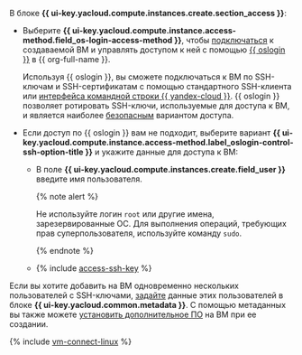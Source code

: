 В блоке **{{ ui-key.yacloud.compute.instances.create.section_access }}**:

* Выберите **{{ ui-key.yacloud.compute.instance.access-method.field_os-login-access-method }}**, чтобы [подключаться](../../../compute/operations/vm-connect/os-login.md) к создаваемой ВМ и управлять доступом к ней с помощью [{{ oslogin }}](../../../organization/concepts/os-login.md) в {{ org-full-name }}.

    Используя {{ oslogin }}, вы сможете подключаться к ВМ по SSH-ключам и SSH-сертификатам с помощью стандартного SSH-клиента или [интерфейса командной строки {{ yandex-cloud }}](../../../cli/quickstart.md). {{ oslogin }} позволяет ротировать SSH-ключи, используемые для доступа к ВМ, и является наиболее [безопасным](../../../security/domains/iaas-checklist.md#vm-security) вариантом доступа.

* Если доступ по {{ oslogin }} вам не подходит, выберите вариант **{{ ui-key.yacloud.compute.instance.access-method.label_oslogin-control-ssh-option-title }}** и укажите данные для доступа к ВМ:

    * В поле **{{ ui-key.yacloud.compute.instances.create.field_user }}** введите имя пользователя.

        {% note alert %}

        Не используйте логин `root` или другие имена, зарезервированные ОС. Для выполнения операций, требующих прав суперпользователя, используйте команду `sudo`.

        {% endnote %}

    * {% include [access-ssh-key](./access-ssh-key.md) %}

Если вы хотите добавить на ВМ одновременно нескольких пользователей с SSH-ключами, [задайте](../../../compute/concepts/vm-metadata.md#how-to-send-metadata) данные этих пользователей в блоке **{{ ui-key.yacloud.common.metadata }}**. С помощью метаданных вы также можете [установить дополнительное ПО](../../../compute/operations/vm-create/create-with-cloud-init-scripts.md) на ВМ при ее создании.

{% include [vm-connect-linux](../../vm-connect-linux.md) %}